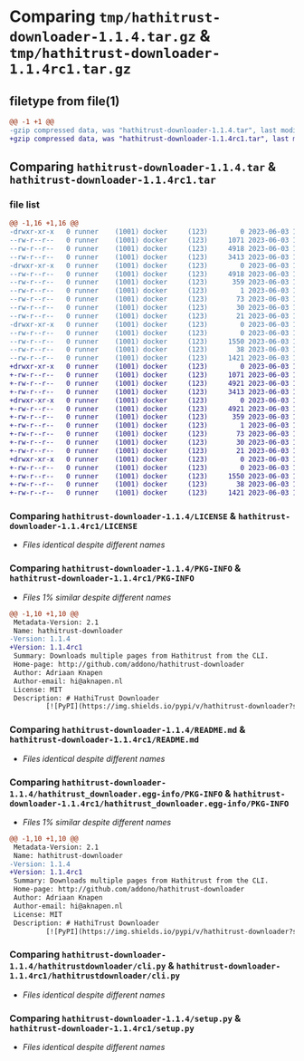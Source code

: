 # Comparing `tmp/hathitrust-downloader-1.1.4.tar.gz` & `tmp/hathitrust-downloader-1.1.4rc1.tar.gz`

## filetype from file(1)

```diff
@@ -1 +1 @@
-gzip compressed data, was "hathitrust-downloader-1.1.4.tar", last modified: Sat Jun  3 11:08:06 2023, max compression
+gzip compressed data, was "hathitrust-downloader-1.1.4rc1.tar", last modified: Sat Jun  3 11:01:39 2023, max compression
```

## Comparing `hathitrust-downloader-1.1.4.tar` & `hathitrust-downloader-1.1.4rc1.tar`

### file list

```diff
@@ -1,16 +1,16 @@
-drwxr-xr-x   0 runner    (1001) docker     (123)        0 2023-06-03 11:08:06.738592 hathitrust-downloader-1.1.4/
--rw-r--r--   0 runner    (1001) docker     (123)     1071 2023-06-03 11:07:55.000000 hathitrust-downloader-1.1.4/LICENSE
--rw-r--r--   0 runner    (1001) docker     (123)     4918 2023-06-03 11:08:06.738592 hathitrust-downloader-1.1.4/PKG-INFO
--rw-r--r--   0 runner    (1001) docker     (123)     3413 2023-06-03 11:07:55.000000 hathitrust-downloader-1.1.4/README.md
-drwxr-xr-x   0 runner    (1001) docker     (123)        0 2023-06-03 11:08:06.738592 hathitrust-downloader-1.1.4/hathitrust_downloader.egg-info/
--rw-r--r--   0 runner    (1001) docker     (123)     4918 2023-06-03 11:08:06.000000 hathitrust-downloader-1.1.4/hathitrust_downloader.egg-info/PKG-INFO
--rw-r--r--   0 runner    (1001) docker     (123)      359 2023-06-03 11:08:06.000000 hathitrust-downloader-1.1.4/hathitrust_downloader.egg-info/SOURCES.txt
--rw-r--r--   0 runner    (1001) docker     (123)        1 2023-06-03 11:08:06.000000 hathitrust-downloader-1.1.4/hathitrust_downloader.egg-info/dependency_links.txt
--rw-r--r--   0 runner    (1001) docker     (123)       73 2023-06-03 11:08:06.000000 hathitrust-downloader-1.1.4/hathitrust_downloader.egg-info/entry_points.txt
--rw-r--r--   0 runner    (1001) docker     (123)       30 2023-06-03 11:08:06.000000 hathitrust-downloader-1.1.4/hathitrust_downloader.egg-info/requires.txt
--rw-r--r--   0 runner    (1001) docker     (123)       21 2023-06-03 11:08:06.000000 hathitrust-downloader-1.1.4/hathitrust_downloader.egg-info/top_level.txt
-drwxr-xr-x   0 runner    (1001) docker     (123)        0 2023-06-03 11:08:06.738592 hathitrust-downloader-1.1.4/hathitrustdownloader/
--rw-r--r--   0 runner    (1001) docker     (123)        0 2023-06-03 11:07:55.000000 hathitrust-downloader-1.1.4/hathitrustdownloader/__init__.py
--rw-r--r--   0 runner    (1001) docker     (123)     1550 2023-06-03 11:07:55.000000 hathitrust-downloader-1.1.4/hathitrustdownloader/cli.py
--rw-r--r--   0 runner    (1001) docker     (123)       38 2023-06-03 11:08:06.738592 hathitrust-downloader-1.1.4/setup.cfg
--rw-r--r--   0 runner    (1001) docker     (123)     1421 2023-06-03 11:07:55.000000 hathitrust-downloader-1.1.4/setup.py
+drwxr-xr-x   0 runner    (1001) docker     (123)        0 2023-06-03 11:01:39.175970 hathitrust-downloader-1.1.4rc1/
+-rw-r--r--   0 runner    (1001) docker     (123)     1071 2023-06-03 11:01:25.000000 hathitrust-downloader-1.1.4rc1/LICENSE
+-rw-r--r--   0 runner    (1001) docker     (123)     4921 2023-06-03 11:01:39.175970 hathitrust-downloader-1.1.4rc1/PKG-INFO
+-rw-r--r--   0 runner    (1001) docker     (123)     3413 2023-06-03 11:01:25.000000 hathitrust-downloader-1.1.4rc1/README.md
+drwxr-xr-x   0 runner    (1001) docker     (123)        0 2023-06-03 11:01:39.175970 hathitrust-downloader-1.1.4rc1/hathitrust_downloader.egg-info/
+-rw-r--r--   0 runner    (1001) docker     (123)     4921 2023-06-03 11:01:38.000000 hathitrust-downloader-1.1.4rc1/hathitrust_downloader.egg-info/PKG-INFO
+-rw-r--r--   0 runner    (1001) docker     (123)      359 2023-06-03 11:01:39.000000 hathitrust-downloader-1.1.4rc1/hathitrust_downloader.egg-info/SOURCES.txt
+-rw-r--r--   0 runner    (1001) docker     (123)        1 2023-06-03 11:01:38.000000 hathitrust-downloader-1.1.4rc1/hathitrust_downloader.egg-info/dependency_links.txt
+-rw-r--r--   0 runner    (1001) docker     (123)       73 2023-06-03 11:01:38.000000 hathitrust-downloader-1.1.4rc1/hathitrust_downloader.egg-info/entry_points.txt
+-rw-r--r--   0 runner    (1001) docker     (123)       30 2023-06-03 11:01:38.000000 hathitrust-downloader-1.1.4rc1/hathitrust_downloader.egg-info/requires.txt
+-rw-r--r--   0 runner    (1001) docker     (123)       21 2023-06-03 11:01:38.000000 hathitrust-downloader-1.1.4rc1/hathitrust_downloader.egg-info/top_level.txt
+drwxr-xr-x   0 runner    (1001) docker     (123)        0 2023-06-03 11:01:39.175970 hathitrust-downloader-1.1.4rc1/hathitrustdownloader/
+-rw-r--r--   0 runner    (1001) docker     (123)        0 2023-06-03 11:01:25.000000 hathitrust-downloader-1.1.4rc1/hathitrustdownloader/__init__.py
+-rw-r--r--   0 runner    (1001) docker     (123)     1550 2023-06-03 11:01:25.000000 hathitrust-downloader-1.1.4rc1/hathitrustdownloader/cli.py
+-rw-r--r--   0 runner    (1001) docker     (123)       38 2023-06-03 11:01:39.175970 hathitrust-downloader-1.1.4rc1/setup.cfg
+-rw-r--r--   0 runner    (1001) docker     (123)     1421 2023-06-03 11:01:25.000000 hathitrust-downloader-1.1.4rc1/setup.py
```

### Comparing `hathitrust-downloader-1.1.4/LICENSE` & `hathitrust-downloader-1.1.4rc1/LICENSE`

 * *Files identical despite different names*

### Comparing `hathitrust-downloader-1.1.4/PKG-INFO` & `hathitrust-downloader-1.1.4rc1/PKG-INFO`

 * *Files 1% similar despite different names*

```diff
@@ -1,10 +1,10 @@
 Metadata-Version: 2.1
 Name: hathitrust-downloader
-Version: 1.1.4
+Version: 1.1.4rc1
 Summary: Downloads multiple pages from Hathitrust from the CLI.
 Home-page: http://github.com/addono/hathitrust-downloader
 Author: Adriaan Knapen
 Author-email: hi@aknapen.nl
 License: MIT
 Description: # HathiTrust Downloader
         [![PyPI](https://img.shields.io/pypi/v/hathitrust-downloader?style=flat-square&logo=pypi)][pypi]
```

### Comparing `hathitrust-downloader-1.1.4/README.md` & `hathitrust-downloader-1.1.4rc1/README.md`

 * *Files identical despite different names*

### Comparing `hathitrust-downloader-1.1.4/hathitrust_downloader.egg-info/PKG-INFO` & `hathitrust-downloader-1.1.4rc1/hathitrust_downloader.egg-info/PKG-INFO`

 * *Files 1% similar despite different names*

```diff
@@ -1,10 +1,10 @@
 Metadata-Version: 2.1
 Name: hathitrust-downloader
-Version: 1.1.4
+Version: 1.1.4rc1
 Summary: Downloads multiple pages from Hathitrust from the CLI.
 Home-page: http://github.com/addono/hathitrust-downloader
 Author: Adriaan Knapen
 Author-email: hi@aknapen.nl
 License: MIT
 Description: # HathiTrust Downloader
         [![PyPI](https://img.shields.io/pypi/v/hathitrust-downloader?style=flat-square&logo=pypi)][pypi]
```

### Comparing `hathitrust-downloader-1.1.4/hathitrustdownloader/cli.py` & `hathitrust-downloader-1.1.4rc1/hathitrustdownloader/cli.py`

 * *Files identical despite different names*

### Comparing `hathitrust-downloader-1.1.4/setup.py` & `hathitrust-downloader-1.1.4rc1/setup.py`

 * *Files identical despite different names*

